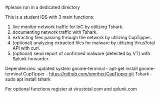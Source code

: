 #please run in a dedicated directory

This is a student IDS with 3 main functions:
1. live monitor network traffic for IoC by utilizing Tshark.
2. documenting network traffic with Tshark.
3. extracting files passing through the network by utilizing CupTipper..
4. (optional) analyzing extracted files for malware by utilizing VirusTotal API with curl.
5. (optional) send report of confirmed malware (detected by VT) with Splunk forwarder. 

Dependencies:
updated system
gnome-terminal - apt-get install gnome-terminal
CupTipper - https://github.com/omriher/CapTipper.git 
Tshark - sudo apt install tshark

For optional functions register at virustotal.com and  splunk.com
